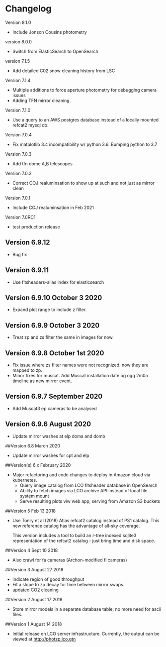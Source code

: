 # Changelog
Version 8.1.0
* Include Jonson Cousins photometry

version 8.0.0
* Switch from ElasticSearch to OpenSearch

version 7.1.5
* Add detailed C02 snow cleaning history from LSC

Version 7.1.4

* Multiple additions to force aperture photometry for debugging camera issues
* Adding TFN mirror cleaning.  

Version 7.1.0
* Use a query to an AWS postgres database instead of a locally mounted refcat2 mysql db.

Version 7.0.4
* Fix matplotlib 3.4 incompatibility w/ python 3.6. Bumping python to 3.7

Version 7.0.3
* Add tfn dome A,B telescopes

Version 7.0.2
* Correct COJ realuminsation to show up at such and not just as mirror clean

Version 7.0.1
*  Include COJ realuminsation in Feb 2021

Version 7.0RC1
* test production release

## Version 6.9.12
* Bug fix

## Version 6.9.11
* Use fitsheaders-alias index for elasticsearch

## Version 6.9.10 October 3 2020
* Expand plot range to include z filter.

## Version 6.9.9 October 3 2020
* Treat zp and zs filter the same in images for now. 

## Version 6.9.8 October 1st 2020
* Fix issue where zs filter names were not recognized. now they are mapped to zp. 
* Minor fixes for muscat. Add Muscat installation date og ogg 2m0a timeline as new mirror event.  

## Version 6.9.7 September 2020
* Add Muscat3 ep cameras to be analysed

## Version 6.9.6 August 2020
* Update mirror washes at elp doma and domb

##Version 6.8 March 2020
* Update mirror washes for cpt and elp

##Version(s) 6.x February 2020

* Major refactoring and code changes to deploy in Amazon cloud via kubernetes.
  * Query image catalog from LCO fitsheader database in OpenSearch
  * Ability to fetch images via LCO archive API instead of local file system mount
  * Serve resulting plots viw web app, serving from Amazon S3 buckets 

##Version 5 Feb 13 2018

* Use Tonry et al (2018) Atlas refcat2 catalog instead of PS1 catalog. This new reference 
  catalog has the advantage of all-sky coverage. 
  
  This version includes a tool to build an r-tree indexed sqlite3 representation of the refcat2 
  catalog - just bring time and disk space.    

##Version 4 Sept 10 2018

* Also crawl for fa cameras (Archon-modified fl cameras)

##Version 3 August 27 2018 

* indicate region of good throughput 
* Fit a slope to zp decay for time between mirror swaps.
* updated CO2 cleaning

##Version 2 August 17 2018

* Store mirror models in a separate database table; no more need for ascii files.

##Version 1  August 14 2018

* Initial release on LCO server infrastructure. Currently, the output can be viewed at  http://photzp.lco.gtn 

